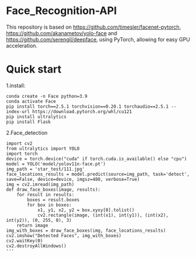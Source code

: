 # Face_Recognition-API
This repository is based on https://github.com/timesler/facenet-pytorch, https://github.com/akanametov/yolo-face and https://github.com/serengil/deepface, using PyTorch, allowing for easy GPU acceleration.
# Quick start
1.install:
  ```
  conda create -n Face python=3.9
  conda activate Face
  pip install torch==2.5.1 torchvision==0.20.1 torchaudio==2.5.1 --index-url https://download.pytorch.org/whl/cu121
  pip install ultralytics
  pip install Flask
 ```
2.Face_detection
  ```
  import cv2
  from ultralytics import YOLO
  import torch
  device = torch.device("cuda" if torch.cuda.is_available() else "cpu")
  model = YOLO('model/yolov11n-face.pt')
  img_path = 'star_test/111.jpg'
  face_locations_results = model.predict(source=img_path, task='detect', save=False, device=device, imgsz=480, verbose=True)
  img = cv2.imread(img_path)
  def draw_face_boxes(image, results):
      for result in results:
          boxes = result.boxes
          for box in boxes:
              x1, y1, x2, y2 = box.xyxy[0].tolist()
              cv2.rectangle(image, (int(x1), int(y1)), (int(x2), int(y2)), (0, 255, 0), 3)
      return image
  img_with_boxes = draw_face_boxes(img, face_locations_results)
  cv2.imshow("Detected Faces", img_with_boxes)
  cv2.waitKey(0)
  cv2.destroyAllWindows()
  '''

